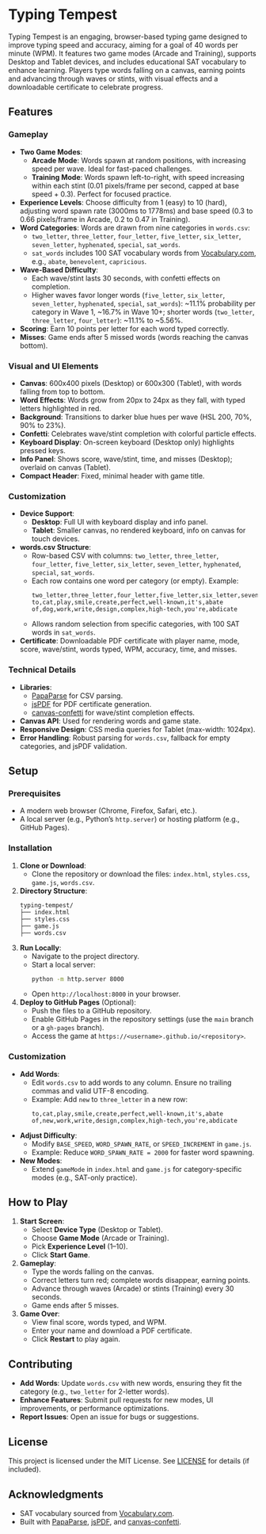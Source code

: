 # Typing Tempest

Typing Tempest is an engaging, browser-based typing game designed to improve typing speed and accuracy, aiming for a goal of 40 words per minute (WPM). It features two game modes (Arcade and Training), supports Desktop and Tablet devices, and includes educational SAT vocabulary to enhance learning. Players type words falling on a canvas, earning points and advancing through waves or stints, with visual effects and a downloadable certificate to celebrate progress.

## Features

### Gameplay
- **Two Game Modes**:
  - **Arcade Mode**: Words spawn at random positions, with increasing speed per wave. Ideal for fast-paced challenges.
  - **Training Mode**: Words spawn left-to-right, with speed increasing within each stint (0.01 pixels/frame per second, capped at base speed + 0.3). Perfect for focused practice.
- **Experience Levels**: Choose difficulty from 1 (easy) to 10 (hard), adjusting word spawn rate (3000ms to 1778ms) and base speed (0.3 to 0.66 pixels/frame in Arcade, 0.2 to 0.47 in Training).
- **Word Categories**: Words are drawn from nine categories in `words.csv`:
  - `two_letter`, `three_letter`, `four_letter`, `five_letter`, `six_letter`, `seven_letter`, `hyphenated`, `special`, `sat_words`.
  - `sat_words` includes 100 SAT vocabulary words from [Vocabulary.com](https://www.vocabulary.com/lists/191545), e.g., `abate`, `benevolent`, `capricious`.
- **Wave-Based Difficulty**:
  - Each wave/stint lasts 30 seconds, with confetti effects on completion.
  - Higher waves favor longer words (`five_letter`, `six_letter`, `seven_letter`, `hyphenated`, `special`, `sat_words`): ~11.1% probability per category in Wave 1, ~16.7% in Wave 10+; shorter words (`two_letter`, `three_letter`, `four_letter`): ~11.1% to ~5.56%.
- **Scoring**: Earn 10 points per letter for each word typed correctly.
- **Misses**: Game ends after 5 missed words (words reaching the canvas bottom).

### Visual and UI Elements
- **Canvas**: 600x400 pixels (Desktop) or 600x300 (Tablet), with words falling from top to bottom.
- **Word Effects**: Words grow from 20px to 24px as they fall, with typed letters highlighted in red.
- **Background**: Transitions to darker blue hues per wave (HSL 200, 70%, 90% to 23%).
- **Confetti**: Celebrates wave/stint completion with colorful particle effects.
- **Keyboard Display**: On-screen keyboard (Desktop only) highlights pressed keys.
- **Info Panel**: Shows score, wave/stint, time, and misses (Desktop); overlaid on canvas (Tablet).
- **Compact Header**: Fixed, minimal header with game title.

### Customization
- **Device Support**:
  - **Desktop**: Full UI with keyboard display and info panel.
  - **Tablet**: Smaller canvas, no rendered keyboard, info on canvas for touch devices.
- **words.csv Structure**:
  - Row-based CSV with columns: `two_letter`, `three_letter`, `four_letter`, `five_letter`, `six_letter`, `seven_letter`, `hyphenated`, `special`, `sat_words`.
  - Each row contains one word per category (or empty). Example:
    ```
    two_letter,three_letter,four_letter,five_letter,six_letter,seven_letter,hyphenated,special,sat_words
    to,cat,play,smile,create,perfect,well-known,it's,abate
    of,dog,work,write,design,complex,high-tech,you're,abdicate
    ```
  - Allows random selection from specific categories, with 100 SAT words in `sat_words`.
- **Certificate**: Downloadable PDF certificate with player name, mode, score, wave/stint, words typed, WPM, accuracy, time, and misses.

### Technical Details
- **Libraries**:
  - [PapaParse](https://www.papaparse.com/) for CSV parsing.
  - [jsPDF](https://github.com/parallax/jsPDF) for PDF certificate generation.
  - [canvas-confetti](https://github.com/catdad/canvas-confetti) for wave/stint completion effects.
- **Canvas API**: Used for rendering words and game state.
- **Responsive Design**: CSS media queries for Tablet (max-width: 1024px).
- **Error Handling**: Robust parsing for `words.csv`, fallback for empty categories, and jsPDF validation.

## Setup

### Prerequisites
- A modern web browser (Chrome, Firefox, Safari, etc.).
- A local server (e.g., Python’s `http.server`) or hosting platform (e.g., GitHub Pages).

### Installation
1. **Clone or Download**:
   - Clone the repository or download the files: `index.html`, `styles.css`, `game.js`, `words.csv`.
2. **Directory Structure**:
   ```
   typing-tempest/
   ├── index.html
   ├── styles.css
   ├── game.js
   ├── words.csv
   ```
3. **Run Locally**:
   - Navigate to the project directory.
   - Start a local server:
     ```bash
     python -m http.server 8000
     ```
   - Open `http://localhost:8000` in your browser.
4. **Deploy to GitHub Pages** (Optional):
   - Push the files to a GitHub repository.
   - Enable GitHub Pages in the repository settings (use the `main` branch or a `gh-pages` branch).
   - Access the game at `https://<username>.github.io/<repository>`.

### Customization
- **Add Words**:
  - Edit `words.csv` to add words to any column. Ensure no trailing commas and valid UTF-8 encoding.
  - Example: Add `new` to `three_letter` in a new row:
    ```
    to,cat,play,smile,create,perfect,well-known,it's,abate
    of,new,work,write,design,complex,high-tech,you're,abdicate
    ```
- **Adjust Difficulty**:
  - Modify `BASE_SPEED`, `WORD_SPAWN_RATE`, or `SPEED_INCREMENT` in `game.js`.
  - Example: Reduce `WORD_SPAWN_RATE = 2000` for faster word spawning.
- **New Modes**:
  - Extend `gameMode` in `index.html` and `game.js` for category-specific modes (e.g., SAT-only practice).

## How to Play
1. **Start Screen**:
   - Select **Device Type** (Desktop or Tablet).
   - Choose **Game Mode** (Arcade or Training).
   - Pick **Experience Level** (1–10).
   - Click **Start Game**.
2. **Gameplay**:
   - Type the words falling on the canvas.
   - Correct letters turn red; complete words disappear, earning points.
   - Advance through waves (Arcade) or stints (Training) every 30 seconds.
   - Game ends after 5 misses.
3. **Game Over**:
   - View final score, words typed, and WPM.
   - Enter your name and download a PDF certificate.
   - Click **Restart** to play again.

## Contributing
- **Add Words**: Update `words.csv` with new words, ensuring they fit the category (e.g., `two_letter` for 2-letter words).
- **Enhance Features**: Submit pull requests for new modes, UI improvements, or performance optimizations.
- **Report Issues**: Open an issue for bugs or suggestions.

## License
This project is licensed under the MIT License. See [LICENSE](LICENSE) for details (if included).

## Acknowledgments
- SAT vocabulary sourced from [Vocabulary.com](https://www.vocabulary.com/lists/191545).
- Built with [PapaParse](https://www.papaparse.com/), [jsPDF](https://github.com/parallax/jsPDF), and [canvas-confetti](https://github.com/catdad/canvas-confetti).